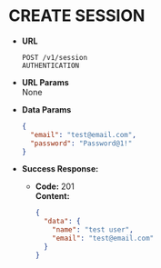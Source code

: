 # CREATE SESSION

- **URL**

  `POST /v1/session` <br/>
  `AUTHENTICATION`

- **URL Params** <br/>
  None

- **Data Params**

  ```json
  {
    "email": "test@email.com",
    "password": "Password@1!"
  }
  ```

- **Success Response:**

  - **Code:** 201 <br/>
    **Content:**

    ```json
    {
      "data": {
        "name": "test user",
        "email": "test@email.com"
      }
    }
    ```
